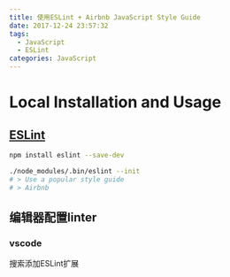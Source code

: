 ```yaml
---
title: 使用ESLint + Airbnb JavaScript Style Guide
date: 2017-12-24 23:57:32
tags:
  - JavaScript
  - ESLint
categories: JavaScript
---
```

# Local Installation and Usage

## [ESLint]('https://eslint.org/')

```bash
npm install eslint --save-dev

./node_modules/.bin/eslint --init
# > Use a popular style guide
# > Airbnb
```
<!-- more -->
## 编辑器配置linter

### vscode

搜索添加ESLint扩展
